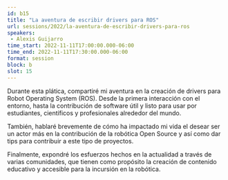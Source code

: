 ```yaml
---
id: b15
title: "La aventura de escribir drivers para ROS"
url: sessions/2022/la-aventura-de-escribir-drivers-para-ros 
speakers:
 - Alexis Guijarro
time_start: 2022-11-11T17:00:00.000-06:00
time_end: 2022-11-11T17:30:00.000-06:00
format: session
block: b
slot: 15
---
```


Durante esta plática, compartiré mi aventura en la creación de drivers para Robot Operating System (ROS). Desde la primera interacción con el entorno, hasta la contribución de software útil y listo para usar por estudiantes, científicos y profesionales alrededor del mundo.

También, hablaré brevemente de cómo ha impactado mi vida el desear ser un actor más en la contribución de la robótica Open Source y así como dar tips para contribuir a este tipo de proyectos.

Finalmente, expondré los esfuerzos hechos en la actualidad a través de varias comunidades, que tienen como propósito la creación de contenido educativo y accesible para la incursión en la robótica.